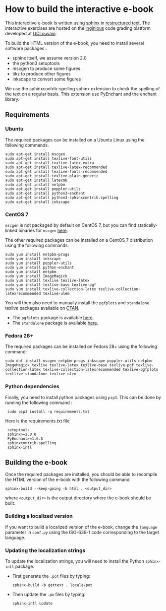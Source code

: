 
How to build the interactive e-book
===================================

This interactive e-book is written using [sphinx](https://www.sphinx-doc.org/en/master/) in [restructured text](https://www.sphinx-doc.org/en/master/usage/restructuredtext/index.html). The interactive exercises are hosted on the [inginious](https://www.inginious.org) code grading platform developed at [UCLouvain](https://www.uclouvain.be).

To build the HTML version of the e-book, you need to install several software packages :

 - sphinx itself, we assume version 2.0
 - the python3 setuptools
 - mscgen to produce some figures
 - tikz to produce other figures
 - inkscape to convert some figures

We use the sphinxcontrib-spelling sphinx extension to check the spelling of the text on a regular basis. This extension use PyEnchant and the enchant library.

## Requirements

### Ubuntu

The required packages can be installed on a Ubuntu Linux using the following commands.

```
sudo apt-get install mscgen
sudo apt-get install texlive-font-utils
sudo apt-get install texlive-latex-extra
sudo apt-get install texlive-latex-recommended
sudo apt-get install texlive-fonts-recommended
sudo apt-get install texlive-plain-generic
sudo apt-get install latexmk
sudo apt-get install netpbm
sudo apt-get install poppler-utils
sudo apt-get install python3-enchant
sudo apt-get install python3-sphinxcontrib.spelling
sudo apt-get install inkscape
```

### CentOS 7

`mscgen` is not packaged by default on CentOS 7, but you can find statically-linked binaries for `mscgen` [here](http://www.mcternan.me.uk/mscgen/software/mscgen-static-0.20.tar.gz).

The other required packages can be installed on a CentOS 7 distribution using the following commands.

```
sudo yum install netpbm-progs
sudo yum install inkscape
sudo yum install poppler-utils
sudo yum install python-enchant
sudo yum install netpbm
sudo yum install ImageMagick
sudo yum install texlive texlive-latex
sudo yum install texlive-base texlive-pgf
sudo yum install texlive-collection-latex texlive-collection-latexrecommended texlive-ulem
```

You will then also need to manually install the `pgfplots` and `standalone` texlive packages available on [CTAN](https://www.ctan.org).

* The `pgfplots` package is available [here](http://mirrors.ctan.org/install/graphics/pgf/contrib/pgfplots.tds.zip).
* The `standalone` package is available [here](http://mirrors.ctan.org/install/macros/latex/contrib/standalone.tds.zip).

### Fedora 28+

The required packages can be installed on Fedora 28+ using the following command:

```
sudo dnf install mscgen netpbm-progs inkscape poppler-utils netpbm ImageMagick texlive texlive-latex texlive-base texlive-pgf texlive-collection-latex texlive-collection-latexrecommended texlive-pgfplots textlive-standalone texlive-ulem
```

### Python dependencies

 Finally, you need to install python packages using `pip3`. This can be done by running the following command :

```
 sudo pip3 install -q requirements.txt

```
Here is the requirements.txt file

```
 setuptools
 sphinx>=2.0.0
 PyEnchant>=1.6.5
 sphinxcontrib-spelling
 sphinx-intl
```

## Building the e-book

Once the required packages are installed, you should be able to recompile the HTML version of the e-book with the following command:

```
sphinx-build --keep-going -b html . <output_dir>
```

where ``<output_dir>`` is the output directory where the e-book should be built.

### Building a localized version

If you want to build a localized version of the e-book, change the ``language`` parameter in ``conf.py`` using the ISO-639-1 code corresponding to the target language.

### Updating the localization strings

To update the localization strings, you will need to install the Python ``sphinx-intl`` package.

- First generate the ``.pot`` files by typing:
  ```
  sphinx-build -b gettext . locale/pot
  ```
- Then update the ``.po`` files by typing:
   ```
   sphinx-intl update
   ```
